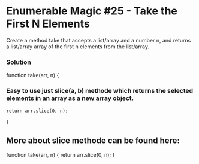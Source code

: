 # Enumerable Magic #25 - Take the First N Elements

Create a method take that accepts a list/array and a number n, and returns a list/array array of the first n elements from the list/array.

### Solution

function take(arr, n) {

### Easy to use just slice(a, b) methode which returns the selected elements in an array as a new array object.

    return arr.slice(0, n);

}

## More about slice methode can be found here:

function take(arr, n) {
return arr.slice(0, n);
}

